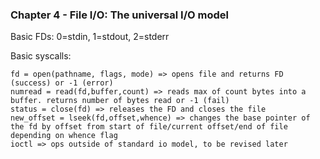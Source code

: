 ### Chapter 4 - File I/O: The universal I/O model

Basic FDs: 0=stdin, 1=stdout, 2=stderr

Basic syscalls:

    fd = open(pathname, flags, mode) => opens file and returns FD (success) or -1 (error)
    numread = read(fd,buffer,count) => reads max of count bytes into a buffer. returns number of bytes read or -1 (fail)
    status = close(fd) => releases the FD and closes the file
    new_offset = lseek(fd,offset,whence) => changes the base pointer of the fd by offset from start of file/current offset/end of file depending on whence flag
    ioctl => ops outside of standard io model, to be revised later
